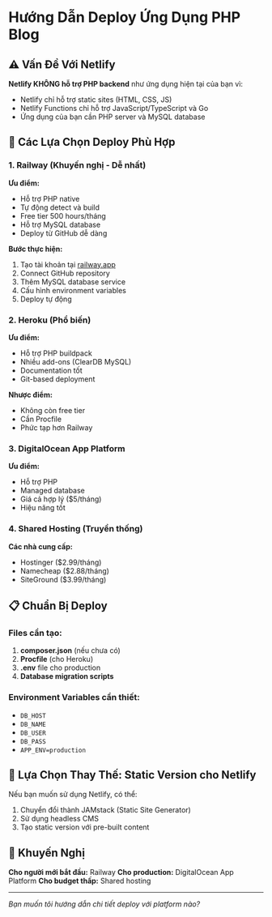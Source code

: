 # Hướng Dẫn Deploy Ứng Dụng PHP Blog

## ⚠️ Vấn Đề Với Netlify

**Netlify KHÔNG hỗ trợ PHP backend** như ứng dụng hiện tại của bạn vì:
- Netlify chỉ hỗ trợ static sites (HTML, CSS, JS)
- Netlify Functions chỉ hỗ trợ JavaScript/TypeScript và Go
- Ứng dụng của bạn cần PHP server và MySQL database

## 🚀 Các Lựa Chọn Deploy Phù Hợp

### 1. **Railway** (Khuyến nghị - Dễ nhất)

**Ưu điểm:**
- Hỗ trợ PHP native
- Tự động detect và build
- Free tier 500 hours/tháng
- Hỗ trợ MySQL database
- Deploy từ GitHub dễ dàng

**Bước thực hiện:**
1. Tạo tài khoản tại [railway.app](https://railway.app)
2. Connect GitHub repository
3. Thêm MySQL database service
4. Cấu hình environment variables
5. Deploy tự động

### 2. **Heroku** (Phổ biến)

**Ưu điểm:**
- Hỗ trợ PHP buildpack
- Nhiều add-ons (ClearDB MySQL)
- Documentation tốt
- Git-based deployment

**Nhược điểm:**
- Không còn free tier
- Cần Procfile
- Phức tạp hơn Railway

### 3. **DigitalOcean App Platform**

**Ưu điểm:**
- Hỗ trợ PHP
- Managed database
- Giá cả hợp lý ($5/tháng)
- Hiệu năng tốt

### 4. **Shared Hosting** (Truyền thống)

**Các nhà cung cấp:**
- Hostinger ($2.99/tháng)
- Namecheap ($2.88/tháng)
- SiteGround ($3.99/tháng)

## 📋 Chuẩn Bị Deploy

### Files cần tạo:

1. **composer.json** (nếu chưa có)
2. **Procfile** (cho Heroku)
3. **.env** file cho production
4. **Database migration scripts**

### Environment Variables cần thiết:
- `DB_HOST`
- `DB_NAME`
- `DB_USER`
- `DB_PASS`
- `APP_ENV=production`

## 🔄 Lựa Chọn Thay Thế: Static Version cho Netlify

Nếu bạn muốn sử dụng Netlify, có thể:
1. Chuyển đổi thành JAMstack (Static Site Generator)
2. Sử dụng headless CMS
3. Tạo static version với pre-built content

## 🎯 Khuyến Nghị

**Cho người mới bắt đầu:** Railway
**Cho production:** DigitalOcean App Platform
**Cho budget thấp:** Shared hosting

---

*Bạn muốn tôi hướng dẫn chi tiết deploy với platform nào?*